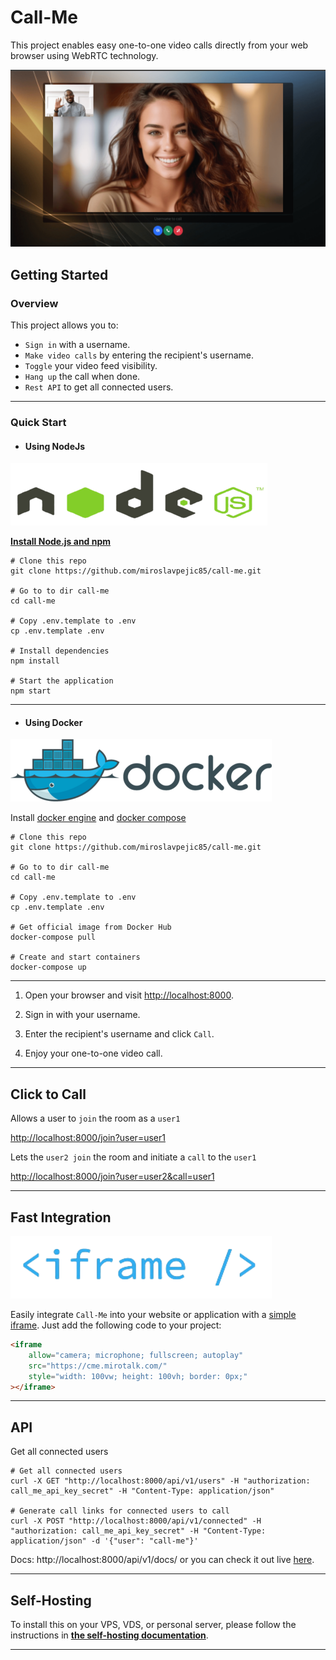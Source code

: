 # Call-Me

This project enables easy one-to-one video calls directly from your web browser using WebRTC technology.

![callme](./assets/doc/callme.png)

## Getting Started

### Overview

This project allows you to:

- `Sign in` with a username.
- `Make video calls` by entering the recipient's username.
- `Toggle` your video feed visibility.
- `Hang up` the call when done.
- `Rest API` to get all connected users.

---

### Quick Start

- #### Using NodeJs

![nodejs](public/assets/nodejs.png)

**[Install Node.js and npm](https://nodejs.org/en/download)**

```shell
# Clone this repo
git clone https://github.com/miroslavpejic85/call-me.git

# Go to to dir call-me
cd call-me

# Copy .env.template to .env
cp .env.template .env

# Install dependencies
npm install

# Start the application
npm start
```

---

- #### Using Docker

![docker](public/assets/docker.png)

Install [docker engine](https://docs.docker.com/engine/install/) and [docker compose](https://docs.docker.com/compose/install/)

```shell
# Clone this repo
git clone https://github.com/miroslavpejic85/call-me.git

# Go to to dir call-me
cd call-me

# Copy .env.template to .env
cp .env.template .env

# Get official image from Docker Hub
docker-compose pull

# Create and start containers
docker-compose up
```

---

1. Open your browser and visit [http://localhost:8000](http://localhost:8000).

2. Sign in with your username.

3. Enter the recipient's username and click `Call`.

4. Enjoy your one-to-one video call.

---

## Click to Call

Allows a user to `join` the room as a `user1`

[http://localhost:8000/join?user=user1](http://localhost:8000/join?user=user1)

Lets the `user2 join` the room and initiate a `call` to the `user1`

[http://localhost:8000/join?user=user2&call=user1](http://localhost:8000/join?user=user2&call=user1)

---

## Fast Integration

![iframe](public/assets/iframe.png)

Easily integrate `Call-Me` into your website or application with a [simple iframe](https://codepen.io/Miroslav-Pejic/pen/qEWBaKP). Just add the following code to your project:

```html
<iframe
    allow="camera; microphone; fullscreen; autoplay"
    src="https://cme.mirotalk.com/"
    style="width: 100vw; height: 100vh; border: 0px;"
></iframe>
```

---

## API

Get all connected users

```shell
# Get all connected users
curl -X GET "http://localhost:8000/api/v1/users" -H "authorization: call_me_api_key_secret" -H "Content-Type: application/json"

# Generate call links for connected users to call
curl -X POST "http://localhost:8000/api/v1/connected" -H "authorization: call_me_api_key_secret" -H "Content-Type: application/json" -d '{"user": "call-me"}'
```

Docs: http://localhost:8000/api/v1/docs/ or you can check it out live [here](https://cme.mirotalk.com/api/v1/docs/).

---

## Self-Hosting

To install this on your VPS, VDS, or personal server, please follow the instructions in **[the self-hosting documentation](./doc/self-hosting.md)**.

---
